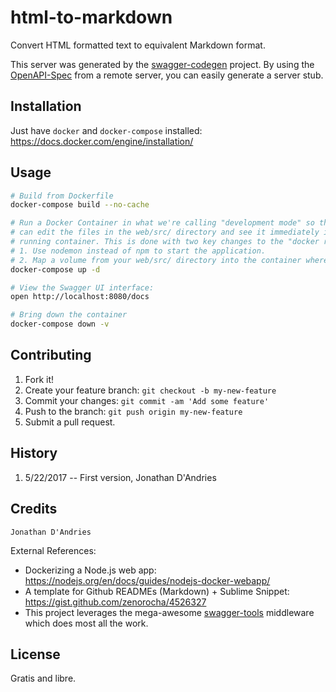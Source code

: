 # html-to-markdown
Convert HTML formatted text to equivalent Markdown format.

This server was generated by the [swagger-codegen](https://github.com/swagger-api/swagger-codegen) project.  By using the [OpenAPI-Spec](https://github.com/OAI/OpenAPI-Specification) from a remote server, you can easily generate a server stub.

## Installation
Just have `docker` and `docker-compose` installed: https://docs.docker.com/engine/installation/

## Usage
```bash
# Build from Dockerfile
docker-compose build --no-cache
```

```bash
# Run a Docker Container in what we're calling "development mode" so that you
# can edit the files in the web/src/ directory and see it immediately in the
# running container. This is done with two key changes to the "docker run" step:
# 1. Use nodemon instead of npm to start the application.
# 2. Map a volume from your web/src/ directory into the container where the code lives
docker-compose up -d
```

```bash
# View the Swagger UI interface:
open http://localhost:8080/docs
```

```bash
# Bring down the container
docker-compose down -v
```

## Contributing
1. Fork it!
2. Create your feature branch: `git checkout -b my-new-feature`
3. Commit your changes: `git commit -am 'Add some feature'`
4. Push to the branch: `git push origin my-new-feature`
5. Submit a pull request.

## History
1. 5/22/2017 -- First version, Jonathan D'Andries

## Credits
```
Jonathan D'Andries
```
External References:
* Dockerizing a Node.js web app: https://nodejs.org/en/docs/guides/nodejs-docker-webapp/
* A template for Github READMEs (Markdown) + Sublime Snippet: https://gist.github.com/zenorocha/4526327
* This project leverages the mega-awesome [swagger-tools](https://github.com/apigee-127/swagger-tools) middleware which does most all the work.

## License
Gratis and libre.
